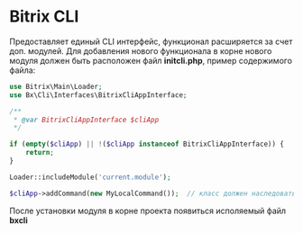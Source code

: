 # Bitrix CLI

Предоставляет единый CLI интерфейс, функционал расширяется за счет доп. модулей. Для добавления нового функционала в корне 
нового модуля должен быть расположен файл **initcli.php**, пример содержимого файла:

```php
use Bitrix\Main\Loader;
use Bx\Cli\Interfaces\BitrixCliAppInterface;

/**
 * @var BitrixCliAppInterface $cliApp
 */

if (empty($cliApp) || !($cliApp instanceof BitrixCliAppInterface)) {
    return;
}

Loader::includeModule('current.module');

$cliApp->addCommand(new MyLocalCommand());  // класс должен наследоваться от \Symfony\Component\Console\Command\Command
```

После установки модуля в корне проекта появиться исполяемый файл **bxcli**